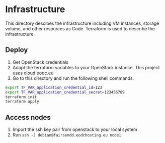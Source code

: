 # Infrastructure

This directory descibes the infrastructure including VM instances, storage volume, and other resources as Code.
Terraform is used to describe the infrastructure.

## Deploy

1. Get OpenStack credentials
2. Adapt the terraform variables to your OpenStack instance. This project uses cloud.eodc.eu
3. Go to this directory and run the following shell commands:

```sh
export TF_VAR_application_credential_id=123
export TF_VAR_application_credential_secret=123456789
terraform init
terraform apply
```

## Access nodes

1. Import the ssh key pair from openstack to your local system
2. Run `ssh -J debian@fairsendd.eodchosting.eu node1`
```
